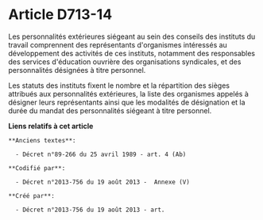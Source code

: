 # Article D713-14

Les personnalités extérieures siégeant au sein des conseils des instituts du travail comprennent des représentants
d'organismes intéressés au développement des activités de ces instituts, notamment des responsables des services d'éducation
ouvrière des organisations syndicales, et des personnalités désignées à titre personnel.

Les statuts des instituts fixent le nombre et la répartition des sièges attribués aux personnalités extérieures, la liste des
organismes appelés à désigner leurs représentants ainsi que les modalités de désignation et la durée du mandat des
personnalités siégeant à titre personnel.

**Liens relatifs à cet article**

	**Anciens textes**:

	  - Décret n°89-266 du 25 avril 1989 - art. 4 (Ab)

	**Codifié par**:

	  - Décret n°2013-756 du 19 août 2013 -  Annexe (V)

	**Créé par**:

	  - Décret n°2013-756 du 19 août 2013 - art.
